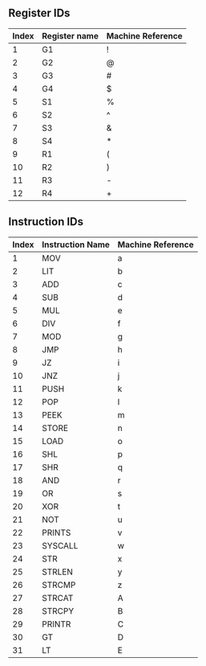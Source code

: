 ## Register IDs

| Index | Register name | Machine Reference |
|-------|---------------|-------------------|
| 1     | G1            | !                 |
| 2     | G2            | @                 |
| 3     | G3            | #                 |
| 4     | G4            | $                 |
| 5     | S1            | %                 |
| 6     | S2            | ^                 |
| 7     | S3            | &                 |
| 8     | S4            | *                 |
| 9     | R1            | (                 |
| 10    | R2            | )                 |
| 11    | R3            | -                 |
| 12    | R4            | +                 |

## Instruction IDs

| Index | Instruction Name | Machine Reference |
|-------|------------------|-------------------|
| 1     | MOV              | a                 |
| 2     | LIT              | b                 |
| 3     | ADD              | c                 |
| 4     | SUB              | d                 |
| 5     | MUL              | e                 |
| 6     | DIV              | f                 |
| 7     | MOD              | g                 |
| 8     | JMP              | h                 |
| 9     | JZ               | i                 |
| 10    | JNZ              | j                 |
| 11    | PUSH             | k                 |
| 12    | POP              | l                 |
| 13    | PEEK             | m                 |
| 14    | STORE            | n                 |
| 15    | LOAD             | o                 |
| 16    | SHL              | p                 |
| 17    | SHR              | q                 |
| 18    | AND              | r                 |
| 19    | OR               | s                 |
| 20    | XOR              | t                 |
| 21    | NOT              | u                 |
| 22    | PRINTS           | v                 |
| 23    | SYSCALL          | w                 |
| 24    | STR              | x                 |
| 25    | STRLEN           | y                 |
| 26    | STRCMP           | z                 |
| 27    | STRCAT           | A                 |
| 28    | STRCPY           | B                 |
| 29    | PRINTR           | C                 |
| 30    | GT               | D                 |
| 31    | LT               | E                 |